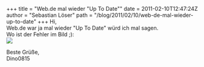 +++
title = "Web.de mal wieder \"Up To Date\""
date = 2011-02-10T12:47:24Z
author = "Sebastian Löser"
path = "/blog/2011/02/10/web-de-mal-wieder-up-to-date"
+++
Hi,  
Web.de war ja mal wieder "Up To Date" würd ich mal sagen.  
Wo ist der Fehler im Bild ;):  
![](http://7ax.de/21hr)  
  
Beste Grüße,  
Dino0815
